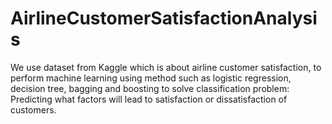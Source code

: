 # AirlineCustomerSatisfactionAnalysis
We use dataset from Kaggle which is about airline customer satisfaction, to perform machine learning using method such as logistic regression, decision tree, bagging and boosting to solve classification problem: Predicting what factors will lead to satisfaction or dissatisfaction of customers.
